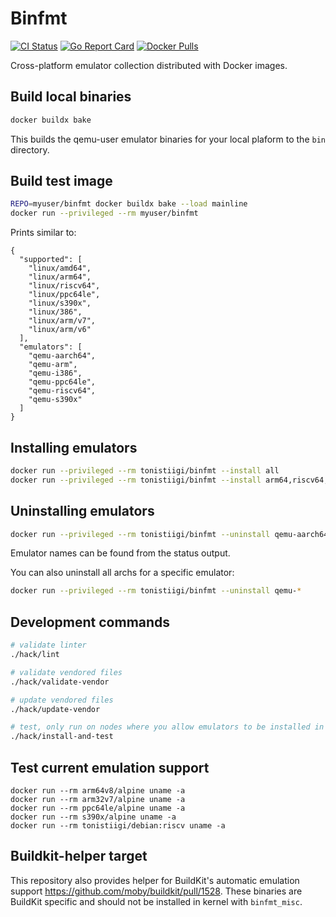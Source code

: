 # Binfmt

[![CI Status](https://github.com/tonistiigi/binfmt/workflows/ci/badge.svg)](https://github.com/tonistiigi/binfmt/actions?query=workflow%3Aci)
[![Go Report Card](https://goreportcard.com/badge/github.com/tonistiigi/binfmt)](https://goreportcard.com/report/github.com/tonistiigi/binfmt)
[![Docker Pulls](https://img.shields.io/docker/pulls/tonistiigi/binfmt.svg?logo=docker)](https://hub.docker.com/r/tonistiigi/binfmt/)

Cross-platform emulator collection distributed with Docker images.

## Build local binaries

```bash
docker buildx bake
```

This builds the qemu-user emulator binaries for your local plaform to the `bin` directory.

## Build test image

```bash
REPO=myuser/binfmt docker buildx bake --load mainline
docker run --privileged --rm myuser/binfmt
```

Prints similar to:

```
{
  "supported": [
    "linux/amd64",
    "linux/arm64",
    "linux/riscv64",
    "linux/ppc64le",
    "linux/s390x",
    "linux/386",
    "linux/arm/v7",
    "linux/arm/v6"
  ],
  "emulators": [
    "qemu-aarch64",
    "qemu-arm",
    "qemu-i386",
    "qemu-ppc64le",
    "qemu-riscv64",
    "qemu-s390x"
  ]
}
```

## Installing emulators

```bash
docker run --privileged --rm tonistiigi/binfmt --install all
docker run --privileged --rm tonistiigi/binfmt --install arm64,riscv64,arm
```

## Uninstalling emulators

```bash
docker run --privileged --rm tonistiigi/binfmt --uninstall qemu-aarch64
```

Emulator names can be found from the status output.

You can also uninstall all archs for a specific emulator:

```bash
docker run --privileged --rm tonistiigi/binfmt --uninstall qemu-*
```

## Development commands

```bash
# validate linter
./hack/lint

# validate vendored files
./hack/validate-vendor

# update vendored files
./hack/update-vendor

# test, only run on nodes where you allow emulators to be installed in kernel
./hack/install-and-test
```

## Test current emulation support

```
docker run --rm arm64v8/alpine uname -a
docker run --rm arm32v7/alpine uname -a
docker run --rm ppc64le/alpine uname -a
docker run --rm s390x/alpine uname -a
docker run --rm tonistiigi/debian:riscv uname -a
```

## Buildkit-helper target

This repository also provides helper for BuildKit's automatic emulation support https://github.com/moby/buildkit/pull/1528.
These binaries are BuildKit specific and should not be installed in kernel with `binfmt_misc`.
